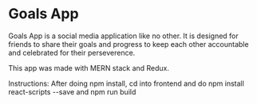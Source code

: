 # Goals App
Goals App is a social media application like no other. It is designed for friends to share their goals and progress to keep each other accountable and celebrated for their perseverence.

This app was made with MERN stack and Redux.

Instructions:
After doing npm install, cd into frontend and do npm install react-scripts --save and npm run build
